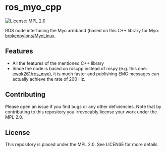 # ros\_myo\_cpp

[![License: MPL 2.0](https://img.shields.io/badge/License-MPL%202.0-brightgreen.svg)](https://opensource.org/licenses/MPL-2.0)

ROS node interfacing the Myo armband (based on this C++ library for Myo: [brokenpylons/MyoLinux](https://github.com/brokenpylons/MyoLinux). 

## Features

* All the features of the mentioned C++ library
* Since the node is based on roscpp instead of rospy (e.g. this one: [ewok261/ros\_myo](https://github.com/ewok261/ros_myo)), it is much faster and publishing EMG messages can actually achieve the rate of 200 Hz.

## Contributing

Please open an issue if you find bugs or any other deficiencies. Note that by contributing to this repository you irrevocably license your work under the MPL 2.0.

## License

This repository is placed under the MPL 2.0. See LICENSE for more details.
